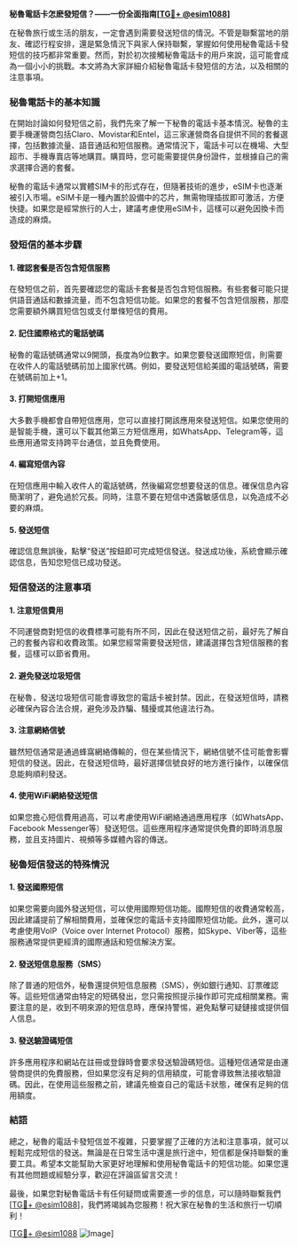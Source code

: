 **秘魯電話卡怎麽發短信？——一份全面指南[[TG💪+ @esim1088](https://t.me/s/esim1088)]**

在秘魯旅行或生活的朋友，一定會遇到需要發送短信的情況。不管是聯繫當地的朋友、確認行程安排，還是緊急情況下與家人保持聯繫，掌握如何使用秘魯電話卡發短信的技巧都非常重要。然而，對於初次接觸秘魯電話卡的用戶來說，這可能會成為一個小小的挑戰。本文將為大家詳細介紹秘魯電話卡發短信的方法，以及相關的注意事項。

### **秘魯電話卡的基本知識**

在開始討論如何發短信之前，我們先來了解一下秘魯的電話卡基本情況。秘魯的主要手機運營商包括Claro、Movistar和Entel，這三家運營商各自提供不同的套餐選擇，包括數據流量、語音通話和短信服務。通常情況下，電話卡可以在機場、大型超市、手機專賣店等地購買。購買時，您可能需要提供身份證件，並根據自己的需求選擇合適的套餐。

秘魯的電話卡通常以實體SIM卡的形式存在，但隨著技術的進步，eSIM卡也逐漸被引入市場。eSIM卡是一種內置於設備中的芯片，無需物理插拔即可激活，方便快捷。如果您是經常旅行的人士，建議考慮使用eSIM卡，這樣可以避免因換卡而造成的麻煩。

### **發短信的基本步驟**

#### **1. 確認套餐是否包含短信服務**
在發短信之前，首先要確認您的電話卡套餐是否包含短信服務。有些套餐可能只提供語音通話和數據流量，而不包含短信功能。如果您的套餐不包含短信服務，那麼您需要額外購買短信包或支付單條短信的費用。

#### **2. 記住國際格式的電話號碼**
秘魯的電話號碼通常以9開頭，長度為9位數字。如果您要發送國際短信，則需要在收件人的電話號碼前加上國家代碼。例如，要發送短信給美國的電話號碼，需要在號碼前加上+1。

#### **3. 打開短信應用**
大多數手機都會自帶短信應用，您可以直接打開該應用來發送短信。如果您使用的是智能手機，還可以下載其他第三方短信應用，如WhatsApp、Telegram等，這些應用通常支持跨平台通信，並且免費使用。

#### **4. 編寫短信內容**
在短信應用中輸入收件人的電話號碼，然後編寫您想要發送的信息。確保信息內容簡潔明了，避免過於冗長。同時，注意不要在短信中透露敏感信息，以免造成不必要的麻煩。

#### **5. 發送短信**
確認信息無誤後，點擊“發送”按鈕即可完成短信發送。發送成功後，系統會顯示確認信息，告知您短信已成功發送。

### **短信發送的注意事項**

#### **1. 注意短信費用**
不同運營商對短信的收費標準可能有所不同，因此在發送短信之前，最好先了解自己的套餐內容和收費政策。如果您經常需要發送短信，建議選擇包含短信服務的套餐，這樣可以節省費用。

#### **2. 避免發送垃圾短信**
在秘魯，發送垃圾短信可能會導致您的電話卡被封禁。因此，在發送短信時，請務必確保內容合法合規，避免涉及詐騙、騷擾或其他違法行為。

#### **3. 注意網絡信號**
雖然短信通常是通過蜂窩網絡傳輸的，但在某些情況下，網絡信號不佳可能會影響短信的發送。因此，在發送短信時，最好選擇信號良好的地方進行操作，以確保信息能夠順利發送。

#### **4. 使用WiFi網絡發送短信**
如果您擔心短信費用過高，可以考慮使用WiFi網絡通過應用程序（如WhatsApp、Facebook Messenger等）發送短信。這些應用程序通常提供免費的即時消息服務，並且支持圖片、視頻等多媒體內容的傳送。

### **秘魯短信發送的特殊情況**

#### **1. 發送國際短信**
如果您需要向國外發送短信，可以使用國際短信功能。國際短信的收費通常較高，因此建議提前了解相關費用，並確保您的電話卡支持國際短信功能。此外，還可以考慮使用VoIP（Voice over Internet Protocol）服務，如Skype、Viber等，這些服務通常提供更經濟的國際通話和短信解決方案。

#### **2. 發送短信息服務（SMS）**
除了普通的短信外，秘魯還提供短信息服務（SMS），例如銀行通知、訂票確認等。這些短信通常由特定的短碼發出，您只需按照提示操作即可完成相關業務。需要注意的是，收到不明來源的短信息時，應保持警惕，避免點擊可疑鏈接或提供個人信息。

#### **3. 發送驗證碼短信**
許多應用程序和網站在註冊或登錄時會要求發送驗證碼短信。這種短信通常是由運營商提供的免費服務，但如果您沒有足夠的信用額度，可能會導致無法接收驗證碼。因此，在使用這些服務之前，建議先檢查自己的電話卡狀態，確保有足夠的信用額度。

### **結語**

總之，秘魯的電話卡發短信並不複雜，只要掌握了正確的方法和注意事項，就可以輕鬆完成短信的發送。無論是在日常生活中還是旅行途中，短信都是保持聯繫的重要工具。希望本文能幫助大家更好地理解和使用秘魯電話卡的短信功能。如果您還有其他問題或經驗分享，歡迎在評論區留言交流！

最後，如果您對秘魯電話卡有任何疑問或需要進一步的信息，可以隨時聯繫我們[[TG💪+ @esim1088](https://t.me/s/esim1088)]，我們將竭誠為您服務！祝大家在秘魯的生活和旅行一切順利！

[[TG💪+ @esim1088](https://t.me/s/esim1088) ![Image](https://i.postimg.cc/4NQfJmqS/Snipaste-2025-05-13-00-14-12.png)]